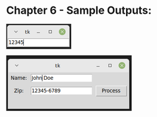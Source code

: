 Chapter 6 - Sample Outputs: 
========================================================

![Sample output numvalidate.py](https://github.com/nihathalici/Modern-Tkinter-for-Busy-Python-Developers/blob/main/CHPT-06-Basic-Widgets/numvalidate_py_sample_output.PNG)

![Sample output validate.py](https://github.com/nihathalici/Modern-Tkinter-for-Busy-Python-Developers/blob/main/CHPT-06-Basic-Widgets/validate_py_sample_output.PNG)
